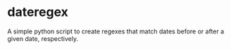# dateregex

A simple python script to create regexes that match dates before or after a given date, respectively.
